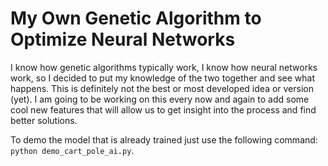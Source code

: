 # My Own Genetic Algorithm to Optimize Neural Networks
I know how genetic algorithms typically work, I know how neural networks work, so I decided to put my knowledge of the two together and see what happens.
This is definitely not the best or most developed idea or version (yet).
I am going to be working on this every now and again to add some cool new features that will allow us to get insight into the process and find better solutions.

To demo the model that is already trained just use the following command: `python demo_cart_pole_ai.py`.

